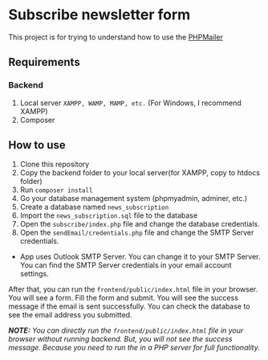 # Subscribe newsletter form

This project is for trying to understand how to use the [PHPMailer](https://github.com/PHPMailer/PHPMailer)

## Requirements

### Backend

1. Local server `XAMPP, WAMP, MAMP, etc.` (For Windows, I recommend XAMPP)
2. Composer

## How to use

1. Clone this repository
2. Copy the backend folder to your local server(for XAMPP, copy to htdocs folder)
3. Run `composer install`
4. Go your database management system (phpmyadmin, adminer, etc.)
5. Create a database named `news_subscription`
6. Import the `news_subscription.sql` file to the database
7. Open the `subscribe/index.php` file and change the database credentials.
8. Open the `sendEmail/credentials.php` file and change the SMTP Server credentials.

- App uses Outlook SMTP Server. You can change it to your SMTP Server. You can find the SMTP Server credentials in your email account settings.

After that, you can run the `frontend/public/index.html` file in your browser. You will see a form. Fill the form and submit. You will see the success message if the email is sent successfully. You can check the database to see the email address you submitted.

_**NOTE:** You can directly run the `frontend/public/index.html` file in your browser without running backend. But, you will not see the success message. Because you need to run the in a PHP server for full functionality._
